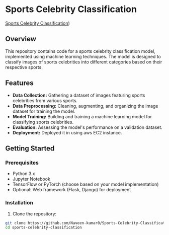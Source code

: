 # Sports Celebrity Classification

[Sports Celebrity Classification](http://ec2-16-170-246-62.eu-north-1.compute.amazonaws.com/))

## Overview

This repository contains code for a sports celebrity classification model, implemented using machine learning techniques. The model is designed to classify images of sports celebrities into different categories based on their respective sports.

## Features

- **Data Collection:** Gathering a dataset of images featuring sports celebrities from various sports.
- **Data Preprocessing:** Cleaning, augmenting, and organizing the image dataset for training the model.
- **Model Training:** Building and training a machine learning model for classifying sports celebrities.
- **Evaluation:** Assessing the model's performance on a validation dataset.
- **Deployment:** Deployed it in using aws EC2 instance.


## Getting Started

### Prerequisites

- Python 3.x
- Jupyter Notebook
- TensorFlow or PyTorch (choose based on your model implementation)
- Optional: Web framework (Flask, Django) for deployment

### Installation

1. Clone the repository:

```bash
git clone https://github.com/Naveen-kumar0/Sports-Celebrity-Classification.git
cd sports-celebrity-classification
